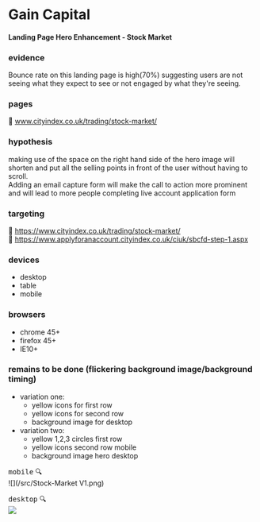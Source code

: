 #  Gain Capital
#### Landing Page Hero Enhancement - Stock Market

### evidence
Bounce rate on this landing page is high(70%) suggesting users are not seeing what they expect to see or not engaged by what they're seeing.

### pages
:round_pushpin:  www.cityindex.co.uk/trading/stock-market/

### hypothesis
making use of the space on the right hand side of the hero image will shorten and put all the selling points in front of the user without having to scroll.  
Adding an email capture form will make the call to action more prominent and will lead to more people completing live account application form

### targeting
:round_pushpin: https://www.cityindex.co.uk/trading/stock-market/        
:round_pushpin: https://www.applyforanaccount.cityindex.co.uk/ciuk/sbcfd-step-1.aspx

### devices
- desktop
- table
- mobile

### browsers
- chrome 45+
- firefox 45+
- IE10+


### remains to be done (flickering background image/background timing)
- variation one:
  + yellow icons for first row
  + yellow icons for second row
  + background image for desktop
- variation two:
  + yellow 1,2,3 circles first row
  + yellow icons second row mobile
  + background image hero desktop



<kbd>mobile</kbd>  :mag:            
 ![](/src/Stock-Market V1.png)

<kbd>desktop</kbd> :mag:          
![](/src/desktopv1.png)














